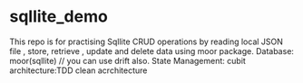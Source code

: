 # sqllite_demo

This repo is for practising Sqllite CRUD operations by reading local JSON file , store, retrieve , update and delete data using moor package.
Database: moor(sqllite) // you can use drift also.
State Management: cubit
architecture:TDD clean acrchitecture
